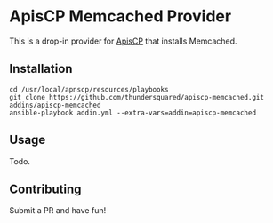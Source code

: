 # ApisCP Memcached Provider

This is a drop-in provider for [ApisCP](https://apiscp.com/) that installs Memcached.

## Installation

```
cd /usr/local/apnscp/resources/playbooks
git clone https://github.com/thundersquared/apiscp-memcached.git addins/apiscp-memcached
ansible-playbook addin.yml --extra-vars=addin=apiscp-memcached
```

## Usage

Todo.

## Contributing

Submit a PR and have fun!
